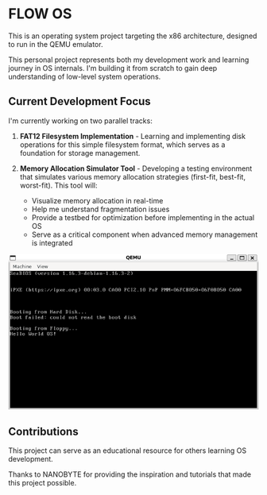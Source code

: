 # FLOW OS

This is an operating system project targeting the x86 architecture, designed to run in the QEMU emulator.

This personal project represents both my development work and learning journey in OS internals. I'm building it from scratch to gain deep understanding of low-level system operations.

## Current Development Focus

I'm currently working on two parallel tracks:

1. **FAT12 Filesystem Implementation** - Learning and implementing disk operations for this simple filesystem format, which serves as a foundation for storage management.

2. **Memory Allocation Simulator Tool** - Developing a testing environment that simulates various memory allocation strategies (first-fit, best-fit, worst-fit). This tool will:
   - Visualize memory allocation in real-time
   - Help me understand fragmentation issues
   - Provide a testbed for optimization before implementing in the actual OS
   - Serve as a critical component when advanced memory management is integrated

![Hello OS Screenshot](pics/helloOS.png)

## Contributions

This project can serve as an educational resource for others learning OS development.

Thanks to NANOBYTE for providing the inspiration and tutorials that made this project possible.